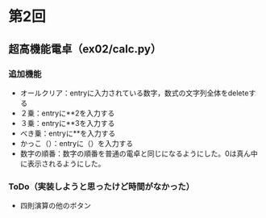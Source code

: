 # 第2回
## 超高機能電卓（ex02/calc.py）
### 追加機能
- オールクリア：entryに入力されている数字，数式の文字列全体をdeleteする
- ２乗：entryに**2を入力する
- ３乗：entryに**3を入力する
- べき乗：entryに**を入力する
- かっこ（）：entryに（）を入力する
- 数字の順番：数字の順番を普通の電卓と同じになるようにした。0は真ん中に表示されるようにした。

### ToDo（実装しようと思ったけど時間がなかった）
- 四則演算の他のボタン